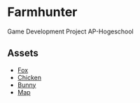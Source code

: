 # Farmhunter
Game Development Project AP-Hogeschool

## Assets
* [Fox](https://seethingswarm.itch.io/foxpack)
* [Chicken](https://seethingswarm.itch.io/chickenpack)
* [Bunny](https://seethingswarm.itch.io/bunnypack)
* [Map](https://tokegameart.net/item/farm-platformer-tileset/)
